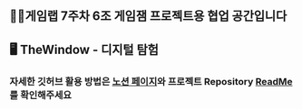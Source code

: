 ## 🙋‍♀️게임랩 7주차 6조 게임잼 프로젝트용 협업 공간입니다
## 🖥️ TheWindow - 디지털 탐험

### 자세한 깃허브 활용 방법은 [노션 페이지](https://horse-somersault-707.notion.site/Github-6aa7d7579d3348779bf1c67ba12b1eb5)와 프로젝트 Repository [ReadMe](https://github.com/GameLab-Window/TheWindow/blob/main/README.md)를 확인해주세요
